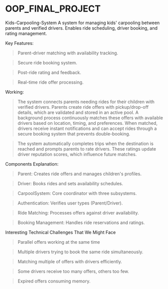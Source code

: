 # OOP_FINAL_PROJECT

 Kids-Carpooling-System
A system for managing kids' carpooling between parents and verified drivers. Enables ride scheduling, driver booking, and rating management.

Key Features:

>Parent-driver matching with availability tracking.

>Secure ride booking system.

>Post-ride rating and feedback.

>Real-time ride offer processing.

Working:

>The system connects parents needing rides for their children with verified drivers. Parents create ride offers with pickup/drop-off details, which are validated and stored in an active pool. A background process continuously matches these offers with available drivers based on location, timing, and preferences. When matched, drivers receive instant notifications and can accept rides through a secure booking system that prevents double-booking.

>The system automatically completes trips when the destination is reached and prompts parents to rate drivers. These ratings update driver reputation scores, which influence future matches.

Components Explanation:

>Parent: Creates ride offers and manages children's profiles.

>Driver: Books rides and sets availability schedules.

>CarpoolSystem: Core coordinator with three subsystems.

>Authentication: Verifies user types (Parent/Driver).

>Ride Matching: Processes offers against driver availability.

>Booking Management: Handles ride reservations and ratings.

Interesting Technical Challenges That We Might Face

> Parallel offers working at the same time

> Multiple drivers trying to book the same ride simultaneously.

> Matching multiple of offers with drivers efficiently.

> Some drivers receive too many offers, others too few.

> Expired offers consuming memory.
